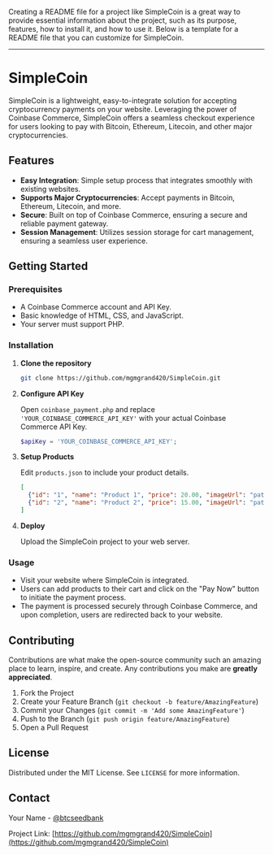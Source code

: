 Creating a README file for a project like SimpleCoin is a great way to provide essential information about the project, such as its purpose, features, how to install it, and how to use it. Below is a template for a README file that you can customize for SimpleCoin.

---

# SimpleCoin

SimpleCoin is a lightweight, easy-to-integrate solution for accepting cryptocurrency payments on your website. Leveraging the power of Coinbase Commerce, SimpleCoin offers a seamless checkout experience for users looking to pay with Bitcoin, Ethereum, Litecoin, and other major cryptocurrencies.

## Features

- **Easy Integration**: Simple setup process that integrates smoothly with existing websites.
- **Supports Major Cryptocurrencies**: Accept payments in Bitcoin, Ethereum, Litecoin, and more.
- **Secure**: Built on top of Coinbase Commerce, ensuring a secure and reliable payment gateway.
- **Session Management**: Utilizes session storage for cart management, ensuring a seamless user experience.

## Getting Started

### Prerequisites

- A Coinbase Commerce account and API Key.
- Basic knowledge of HTML, CSS, and JavaScript.
- Your server must support PHP.

### Installation

1. **Clone the repository**

   ```bash
   git clone https://github.com/mgmgrand420/SimpleCoin.git
   ```

2. **Configure API Key**

   Open `coinbase_payment.php` and replace `'YOUR_COINBASE_COMMERCE_API_KEY'` with your actual Coinbase Commerce API Key.

   ```php
   $apiKey = 'YOUR_COINBASE_COMMERCE_API_KEY';
   ```

3. **Setup Products**

   Edit `products.json` to include your product details.

   ```json
   [
     {"id": "1", "name": "Product 1", "price": 20.00, "imageUrl": "path/to/image1.jpg"},
     {"id": "2", "name": "Product 2", "price": 15.00, "imageUrl": "path/to/image2.jpg"}
   ]
   ```

4. **Deploy**

   Upload the SimpleCoin project to your web server.

### Usage

- Visit your website where SimpleCoin is integrated.
- Users can add products to their cart and click on the "Pay Now" button to initiate the payment process.
- The payment is processed securely through Coinbase Commerce, and upon completion, users are redirected back to your website.

## Contributing

Contributions are what make the open-source community such an amazing place to learn, inspire, and create. Any contributions you make are **greatly appreciated**.

1. Fork the Project
2. Create your Feature Branch (`git checkout -b feature/AmazingFeature`)
3. Commit your Changes (`git commit -m 'Add some AmazingFeature'`)
4. Push to the Branch (`git push origin feature/AmazingFeature`)
5. Open a Pull Request

## License

Distributed under the MIT License. See `LICENSE` for more information.

## Contact

Your Name - [@btcseedbank](https://twitter.com/BTCSEEDBANK)

Project Link: [https://github.com/mgmgrand420/SimpleCoin](https://github.com/mgmgrand420/SimpleCoin)
